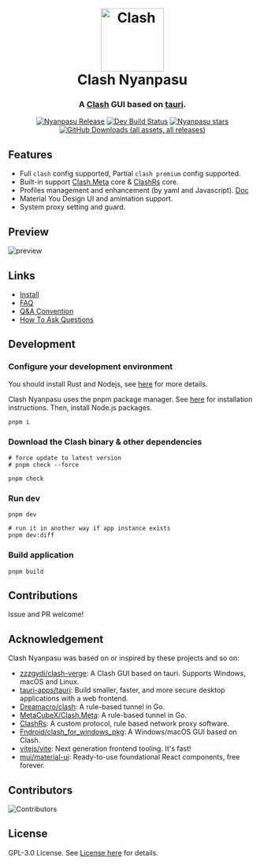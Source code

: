 <h1 align="center">
  <img src="./src/assets/image/logo.png" alt="Clash" width="128" />
  <br>
  Clash Nyanpasu
  <br>
</h1>

<h3 align="center">
A <a href="https://github.com/Dreamacro/clash">Clash</a> GUI based on <a href="https://github.com/tauri-apps/tauri">tauri</a>.
</h3>

<p align="center">
  <a href="https://github.com/LibNyanpasu/clash-nyanpasu/releases/latest"><img src="https://img.shields.io/github/v/release/LibNyanpasu/clash-nyanpasu?style=flat-square" alt="Nyanpasu Release" /></a>
  <a href="https://github.com/LibNyanpasu/clash-nyanpasu/releases/pre-release"><img src="https://img.shields.io/github/actions/workflow/status/LibNyanpasu/clash-nyanpasu/dev.yaml?style=flat-square" alt="Dev Build Status" /></a>
  <a href="https://github.com/LibNyanpasu/clash-nyanpasu/stargazers"><img src="https://img.shields.io/github/stars/LibNyanpasu/clash-nyanpasu?style=flat-square" alt="Nyanpasu stars" /></a>
  <a href="https://github.com/LibNyanpasu/clash-nyanpasu/releases/latest"><img src="https://img.shields.io/github/downloads/LibNyanpasu/clash-nyanpasu/total?style=flat-square" alt="GitHub Downloads (all assets, all releases)" /></a>
</p>

## Features

- Full `clash` config supported, Partial `clash premium` config supported.
- Built-in support [Clash.Meta](https://github.com/MetaCubeX/mihomo) core & [ClashRs](https://github.com/Watfaq/clash-rs) core.
- Profiles management and enhancement (by yaml and Javascript). [Doc](https://nyanpasu.elaina.moe/tutorial/proxy-chain.html)
- Material You Design UI and amimation support.
- System proxy setting and guard.

## Preview

![preview](./docs/preview.gif)

## Links

- [Install](https://nyanpasu.elaina.moe/tutorial/install.html)
- [FAQ](https://nyanpasu.elaina.moe/others/faq.html)
- [Q&A Convention](https://nyanpasu.elaina.moe/others/issues.html)
- [How To Ask Questions](https://nyanpasu.elaina.moe/others/how-to-ask.html)

## Development

### Configure your development environment

You should install Rust and Nodejs, see [here](https://tauri.app/v1/guides/getting-started/prerequisites) for more details.

Clash Nyanpasu uses the pnpm package manager. See [here](https://pnpm.io/installation) for installation instructions. Then, install Node.js packages.

```shell
pnpm i
```

### Download the Clash binary & other dependencies

```shell
# force update to latest version
# pnpm check --force

pnpm check
```

### Run dev

```shell
pnpm dev

# run it in another way if app instance exists
pnpm dev:diff
```

### Build application

```shell
pnpm build
```

## Contributions

Issue and PR welcome!

## Acknowledgement

Clash Nyanpasu was based on or inspired by these projects and so on:

- [zzzgydi/clash-verge](https://github.com/zzzgydi/clash-verge): A Clash GUI based on tauri. Supports Windows, macOS and Linux.
- [tauri-apps/tauri](https://github.com/tauri-apps/tauri): Build smaller, faster, and more secure desktop applications with a web frontend.
- [Dreamacro/clash](https://github.com/Dreamacro/clash): A rule-based tunnel in Go.
- [MetaCubeX/Clash.Meta](https://github.com/MetaCubeX/mihomo): A rule-based tunnel in Go.
- [ClashRs](https://github.com/Watfaq/clash-rs): A custom protocol, rule based network proxy software.
- [Fndroid/clash_for_windows_pkg](https://github.com/Fndroid/clash_for_windows_pkg): A Windows/macOS GUI based on Clash.
- [vitejs/vite](https://github.com/vitejs/vite): Next generation frontend tooling. It's fast!
- [mui/material-ui](https://github.com/mui/material-ui): Ready-to-use foundational React components, free forever.

## Contributors

![Contributors](https://contrib.rocks/image?repo=LibNyanpasu/clash-nyanpasu)

## License

GPL-3.0 License. See [License here](./LICENSE) for details.
